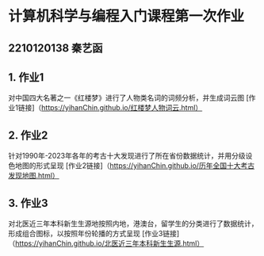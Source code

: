 # 计算机科学与编程入门课程第一次作业
## 2210120138 秦艺函
## 1. 作业1
对中国四大名著之一《红楼梦》进行了人物类名词的词频分析，并生成词云图
[作业1链接]（https://yihanChin.github.io/红楼梦人物词云.html）
## 2. 作业2
针对1990年-2023年各年的考古十大发现进行了所在省份数据统计，并用分级设色地图的形式呈现
[作业2链接]（https://yihanChin.github.io/历年全国十大考古发现地图.html）
## 3. 作业3
对北医近三年本科新生生源地按照内地，港澳台，留学生的分类进行了数据统计，形成组合图标，以按照年份轮播的方式呈现
[作业3链接]（https://yihanChin.github.io/北医近三年本科新生生源.html）
